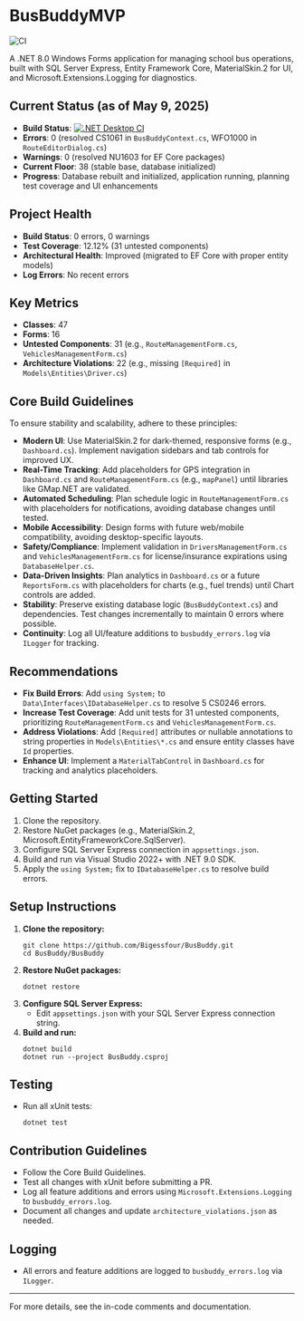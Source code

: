 # BusBuddyMVP

![CI](https://github.com/Bigessfour/BusBuddy/actions/workflows/ci.yml/badge.svg)

A .NET 8.0 Windows Forms application for managing school bus operations, built with SQL Server Express, Entity Framework Core, MaterialSkin.2 for UI, and Microsoft.Extensions.Logging for diagnostics.

## Current Status (as of May 9, 2025)
- **Build Status**: [![.NET Desktop CI](https://github.com/Bigessfour/BusBuddy/actions/workflows/ci.yml/badge.svg)](https://github.com/Bigessfour/BusBuddy/actions/workflows/ci.yml)
- **Errors**: 0 (resolved CS1061 in `BusBuddyContext.cs`, WFO1000 in `RouteEditorDialog.cs`)
- **Warnings**: 0 (resolved NU1603 for EF Core packages)
- **Current Floor**: 38 (stable base, database initialized)
- **Progress**: Database rebuilt and initialized, application running, planning test coverage and UI enhancements

## Project Health
- **Build Status**: 0 errors, 0 warnings
- **Test Coverage**: 12.12% (31 untested components)
- **Architectural Health**: Improved (migrated to EF Core with proper entity models)
- **Log Errors**: No recent errors

## Key Metrics
- **Classes**: 47
- **Forms**: 16
- **Untested Components**: 31 (e.g., `RouteManagementForm.cs`, `VehiclesManagementForm.cs`)
- **Architecture Violations**: 22 (e.g., missing `[Required]` in `Models\Entities\Driver.cs`)

## Core Build Guidelines
To ensure stability and scalability, adhere to these principles:
- **Modern UI**: Use MaterialSkin.2 for dark-themed, responsive forms (e.g., `Dashboard.cs`). Implement navigation sidebars and tab controls for improved UX.
- **Real-Time Tracking**: Add placeholders for GPS integration in `Dashboard.cs` and `RouteManagementForm.cs` (e.g., `mapPanel`) until libraries like GMap.NET are validated.
- **Automated Scheduling**: Plan schedule logic in `RouteManagementForm.cs` with placeholders for notifications, avoiding database changes until tested.
- **Mobile Accessibility**: Design forms with future web/mobile compatibility, avoiding desktop-specific layouts.
- **Safety/Compliance**: Implement validation in `DriversManagementForm.cs` and `VehiclesManagementForm.cs` for license/insurance expirations using `DatabaseHelper.cs`.
- **Data-Driven Insights**: Plan analytics in `Dashboard.cs` or a future `ReportsForm.cs` with placeholders for charts (e.g., fuel trends) until Chart controls are added.
- **Stability**: Preserve existing database logic (`BusBuddyContext.cs`) and dependencies. Test changes incrementally to maintain 0 errors where possible.
- **Continuity**: Log all UI/feature additions to `busbuddy_errors.log` via `ILogger` for tracking.

## Recommendations
- **Fix Build Errors**: Add `using System;` to `Data\Interfaces\IDatabaseHelper.cs` to resolve 5 CS0246 errors.
- **Increase Test Coverage**: Add unit tests for 31 untested components, prioritizing `RouteManagementForm.cs` and `VehiclesManagementForm.cs`.
- **Address Violations**: Add `[Required]` attributes or nullable annotations to string properties in `Models\Entities\*.cs` and ensure entity classes have `Id` properties.
- **Enhance UI**: Implement a `MaterialTabControl` in `Dashboard.cs` for tracking and analytics placeholders.

## Getting Started
1. Clone the repository.
2. Restore NuGet packages (e.g., MaterialSkin.2, Microsoft.EntityFrameworkCore.SqlServer).
3. Configure SQL Server Express connection in `appsettings.json`.
4. Build and run via Visual Studio 2022+ with .NET 9.0 SDK.
5. Apply the `using System;` fix to `IDatabaseHelper.cs` to resolve build errors.

## Setup Instructions
1. **Clone the repository:**
   ```pwsh
   git clone https://github.com/Bigessfour/BusBuddy.git
   cd BusBuddy/BusBuddy
   ```
2. **Restore NuGet packages:**
   ```pwsh
   dotnet restore
   ```
3. **Configure SQL Server Express:**
   - Edit `appsettings.json` with your SQL Server Express connection string.
4. **Build and run:**
   ```pwsh
   dotnet build
   dotnet run --project BusBuddy.csproj
   ```

## Testing
- Run all xUnit tests:
  ```pwsh
  dotnet test
  ```

## Contribution Guidelines
- Follow the Core Build Guidelines.
- Test all changes with xUnit before submitting a PR.
- Log all feature additions and errors using `Microsoft.Extensions.Logging` to `busbuddy_errors.log`.
- Document all changes and update `architecture_violations.json` as needed.

## Logging
- All errors and feature additions are logged to `busbuddy_errors.log` via `ILogger`.

---
For more details, see the in-code comments and documentation.